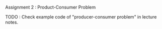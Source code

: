 Assignment 2 : Product-Consumer Problem

TODO : Check example code of "producer-consumer problem" in lecture notes.